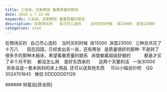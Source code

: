 ```yaml
---
title: 三张床，还剩两张 看重质量的联系
date: 2019-1-7 22:06
keywords: 三张床，还剩两张 看重质量的联系
description: 在商场买的   自己尽心选的    当时买的时候  床15000  床垫23000   三种总共花了十万八       现在回国，已经卖出去一张，还有两张   是质量很好的那种  不是转了很多手的那种木板床，希望看重质量的联系   床垫躺着超级舒服的           都是才买了半个月不到     都没怎么用    是好东西来的       这两个天要的话   一张30000   另各自送一套未拆封的床上用品  还可以送其他东西     可以小幅谈价吧    QQ 3024701845   微信 DDDDDDD1129   
categories: used
---
```

<td class="t_f" id="postmessage_2636549">

在商场买的   自己尽心选的    当时买的时候  床15000  床垫23000   三种总共花了十万八       现在回国，已经卖出去一张，还有两张   是质量很好的那种  不是转了很多手的那种木板床，希望看重质量的联系   床垫躺着超级舒服的           都是才买了半个月不到     都没怎么用    是好东西来的       这两个天要的话   一张30000   另各自送一套未拆封的床上用品  还可以送其他东西     可以小幅谈价吧    QQ 3024701845   微信 DDDDDDD1129   <br/>
</td>
###### 转载自[菲龙网]